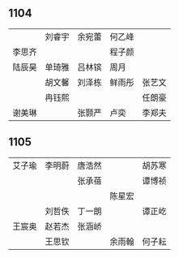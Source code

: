 ## 1104
|     |     |     |     |     |
| --- | --- | --- | --- | --- |
|  | 刘睿宇 | 余宛蕾 | 何乙峰 |  |
| 李思齐 |  |  | 程子颜 |  |
| 陆辰昊 | 单琦雅 | 吕林镔 | 周月 |  |
|  | 胡文馨 | 刘泽栋 | 鲜雨彤 | 张艺文 |
|  | 冉钰熙 |  |  | 任朗豪 |
| 谢美琳 |  | 张颢严 | 卢奕 | 李郑夫 |

## 1105
|     |     |     |     |     |
| --- | --- | --- | --- | --- |
| 艾子瑜 | 李明蔚 | 唐浩然 |  | 胡苏寒 |
|  |  | 张承蓓 |  | 谭博祯 |
|  |  |  | 陈星宏 |  |
|  | 刘哲佚 | 丁一朗 |  | 谭正屹 |
| 王宸奥 | 赵若杰 | 张涵峤 |  |  |
|  | 王思钦 |  | 余雨翰 | 何子耘 |

